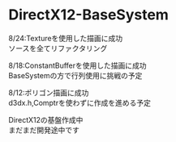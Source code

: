 # DirectX12-BaseSystem

8/24:Textureを使用した描画に成功  
ソースを全てリファクタリング

8/18:ConstantBufferを使用した描画に成功  
BaseSystemの方で行列使用に挑戦の予定  
  
8/12:ポリゴン描画に成功  
d3dx.h,Comptrを使わずに作成を進める予定  
  
DirectX12の基盤作成中  
まだまだ開発途中です  
